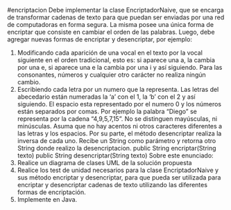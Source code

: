#encriptacion
Debe implementar la clase EncriptadorNaive, que se encarga de transformar cadenas de texto para que puedan ser enviadas por una red de
computadoras en forma segura. La misma posee una única forma de encriptar que consiste en cambiar el orden de las palabras. Luego,
debe agregar nuevas formas de encriptar y desencriptar, por ejemplo:
1. Modificando cada aparición de una vocal en el texto por la vocal siguiente en el orden tradicional, esto es: si aparece una a, la
cambia por una e, si aparece una e la cambia por una i y así siguiendo.  Para las consonantes, números y cualquier otro carácter no
realiza ningún cambio.
2. Escribiendo cada letra por un numero que la representa. Las letras del abecedario están numeradas la ‘a’ con el 1, la ‘b’ con el 2 y
así siguiendo. El espacio esta representado por el numero 0 y los números están separados por comas. Por ejemplo la palabra
“Diego” se representa por la cadena “4,9,5,7,15”. No se distinguen mayúsculas, ni minúsculas. Asuma que no hay acentos ni otros
caracteres diferentes a las letras y los espacios.
Por su parte, el método desencriptar realiza la inversa de cada uno. Recibe un String como parámetro y retorna otro String donde realizo la
desencriptacion.
public String encriptar(String texto)
public String desencriptar(String texto)
Sobre este enunciado:
1. Realice un diagrama de clases UML de la solución propuesta
2. Realice los test de unidad necesarios para la clase EncriptadorNaive y sus método encriptar y desencriptar, para que pueda ser
utilizada para encriptar y desencriptar cadenas de texto utilizando las diferentes formas de encriptación.
3. Implemente en Java.

